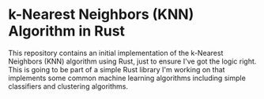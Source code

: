 # k-Nearest Neighbors (KNN) Algorithm in Rust

This repository contains an initial implementation of the k-Nearest Neighbors (KNN) algorithm using Rust, just to ensure I've got the logic right. This is going to be part of a simple Rust library I'm working on that implements some common machine learning algorithms including simple classifiers and clustering algorithms.
